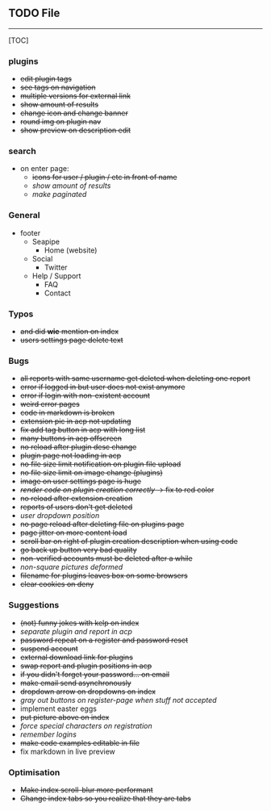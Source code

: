 ## TODO File

-----

[TOC]


### plugins
* ~~edit plugin tags~~
* ~~see tags on navigation~~
* ~~multiple versions for external link~~
* ~~show amount of results~~
* ~~change icon and change banner~~
* ~~round img on plugin nav~~
* ~~show preview on description edit~~

### search
* on enter page:
    * ~~icons for user / plugin / etc in front of name~~
    * *show amount of results*
    * *make paginated*

### General
* footer
    * Seapipe
        * Home (website)
    * Social
        * Twitter
    * Help / Support
        * FAQ
        * Contact
    

### Typos
* ~~and did **wie** mention on index~~
* ~~users settings page delete text~~

### Bugs
* ~~all reports with same username get deleted when deleting one report~~
* ~~error if logged in but user does not exist anymore~~
* ~~error if login with non-existent account~~
* ~~weird error pages~~
* ~~code in markdown is broken~~
* ~~extension pic in acp not updating~~
* ~~fix add tag button in acp with long list~~
* ~~many buttons in acp offscreen~~
* ~~no reload after plugin desc change~~
* ~~plugin page not loading in acp~~
* ~~no file size limit notification on plugin file upload~~
* ~~no file size limit on image change (plugins)~~
* ~~image on user settings page is huge~~
* ~~*render code on plugin creation correctly* -> fix to red color~~
* ~~no reload after extension creation~~
* ~~reports of users don't get deleted~~
* *user dropdown position*
* ~~no page reload after deleting file on plugins page~~
* ~~page jitter on more content load~~
* ~~scroll bar on right of plugin creation description when using code~~
* ~~go back up button very bad quality~~
* ~~non-verified accounts must be deleted after a while~~
* *non-square pictures deformed*
* ~~filename for plugins leaves box on some browsers~~
* ~~clear cookies on deny~~


### Suggestions
* ~~(not) funny jokes with kelp on index~~
* *separate plugin and report in acp*
* ~~password repeat on a register and password reset~~
* ~~suspend account~~
* ~~external download link for plugins~~
* ~~swap report and plugin positions in acp~~
* ~~if you didn't forget your password... on email~~
* ~~make email send asynchronously~~
* ~~dropdown arrow on dropdowns on index~~
* *gray out buttons on register-page when stuff not accepted*
* implement easter eggs
* ~~put picture above on index~~
* *force special characters on registration*
* *remember logins*
* ~~make code examples editable in file~~
* fix markdown in live preview


### Optimisation
* ~~Make index scroll-blur more performant~~
* ~~Change index tabs so you realize that they are tabs~~